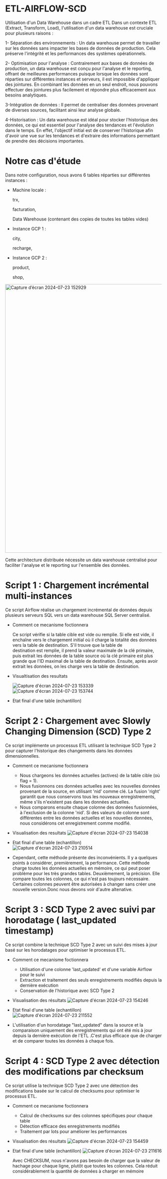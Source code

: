 # ETL-AIRFLOW-SCD 
Utilisation d'un Data Warehouse dans un cadre ETL
Dans un contexte ETL (Extract, Transform, Load), l'utilisation d'un data warehouse est cruciale pour plusieurs raisons :

  1- Séparation des environnements : Un data warehouse permet de travailler sur les données sans impacter les bases de données de production. Cela préserve l'intégrité et les performances des systèmes opérationnels.
  
  2- Optimisation pour l'analyse : Contrairement aux bases de données de production, un data warehouse est conçu pour l'analyse et le reporting, offrant de meilleures performances puisque lorsque les données sont réparties sur différentes instances et serveurs, il est impossible d'appliquer des jointures. En combinant les données en un seul endroit, nous pouvons effectuer des jointures plus facilement et répondre plus efficacement aux besoins analytiques.
  
  3-Intégration de données : Il permet de centraliser des données provenant de diverses sources, facilitant ainsi leur analyse globale.
  
  4-Historisation : Un data warehouse est idéal pour stocker l'historique des données, ce qui est essentiel pour l'analyse des tendances et l'évolution dans le temps. En effet, l'objectif initial est de conserver l'historique afin d'avoir une vue sur les tendances et d'extraire des informations permettant de prendre des décisions importantes.
  

# Notre cas d'étude

Dans notre configuration, nous avons 6 tables réparties sur différentes instances :

  * Machine locale :

    trx,
    
    facturation,
    
    Data Warehouse (contenant des copies de toutes les tables vides)


  * Instance GCP 1 :

    city,
    
    recharge,


  * Instance GCP 2 :

    product,
    
    shop,
<img width="860" alt="Capture d’écran 2024-07-23 152929" src="https://github.com/user-attachments/assets/4b0b4e1f-90c3-43df-a635-dae99c616bcb">


Cette architecture distribuée nécessite un data warehouse centralisé pour faciliter l'analyse et le reporting sur l'ensemble des données.

# Script 1 : Chargement incrémental multi-instances

Ce script Airflow réalise un chargement incrémental de données depuis plusieurs serveurs SQL vers un data warehouse SQL Server centralisé.

- Comment ce mecanisme foctionnera

  Ce script vérifie si la table cible est vide ou remplie. Si elle est vide, il enchaîne vers le chargement initial où il charge la totalité des données vers la table de destination. S'il trouve que la table de       
  destination est remplie, il prend la valeur maximale de la clé primaire, puis extrait les données de la table source où la clé primaire est plus grande que l'ID maximal de la table de destination. Ensuite, après 
  avoir extrait les données, on les charge vers la table de destination.

- Visualtisation des resultats

  ![Capture d'écran 2024-07-23 153339](https://github.com/user-attachments/assets/c7263b7f-023e-448c-a6d9-3e44c83e1ee3)  ![Capture d'écran 2024-07-23 153744](https://github.com/user-attachments/assets/5481e897-f7c8-4cd4-81a9-2fa85c64fdba)

- Etat final d'une table (echantillon)
  
# Script 2 : Chargement avec Slowly Changing Dimension (SCD) Type 2

Ce script implémente un processus ETL utilisant la technique SCD Type 2 pour capturer l'historique des changements dans les données dimensionnelles.

- Comment ce mecanisme foctionnera

  * Nous chargeons les données actuelles (actives) de la table cible (où flag = 1).
  * Nous fusionnons ces données actuelles avec les nouvelles données provenant de la source, en utilisant 'nid' comme clé. La fusion 'right' garantit que nous conservons tous les nouveaux enregistrements, même s'ils        n'existent pas dans les données actuelles.
  * Nous comparons ensuite chaque colonne des données fusionnées, à l'exclusion de la colonne 'nid'. Si des valeurs de colonne sont différentes entre les données actuelles et les nouvelles données, nous considérons cet     enregistrement comme modifié.
    
- Visualisation des resultats
  ![Capture d'écran 2024-07-23 154038](https://github.com/user-attachments/assets/64536f0f-80ec-4198-ba68-c8cf0ce4efd7)

- Etat final d'une table (echantillon)
  ![Capture d'écran 2024-07-23 210514](https://github.com/user-attachments/assets/51beff8a-98b5-469f-9eba-d799f556ab04)

- Cependant, cette méthode présente des inconvénients. Il y a quelques points à considérer, premièrement, la performance. Cette méthode charge toutes les données actuelles en mémoire, ce qui peut poser problème pour les très grandes tables. Deuxièmement, la précision. Elle compare toutes les colonnes, ce qui n'est pas toujours nécessaire. Certaines colonnes peuvent être autorisées à changer sans créer une nouvelle version.Donc nous devons voir d'autre altenative.

# Script 3 : SCD Type 2 avec suivi par horodatage ( last_updated timestamp)

Ce script combine la technique SCD Type 2 avec un suivi des mises à jour basé sur les horodatages pour optimiser le processus ETL.

- Comment ce mecanisme foctionnera

  * Utilisation d'une colonne 'last_updated' et d'une variable Airflow pour le suivi
  * Extraction et traitement des seuls enregistrements modifiés depuis la dernière exécution
  * Conservation de l'historique avec SCD Type 2

- Visualisation des résultats
  ![Capture d'écran 2024-07-23 154246](https://github.com/user-attachments/assets/ce052209-60c3-456c-abf6-0fe041734052)

- Etat final d'une table (echantillon)
  ![Capture d'écran 2024-07-23 211552](https://github.com/user-attachments/assets/0145e06d-643b-4b0d-88dd-72bf7b35c023)
  
- L'utilisation d'un horodatage "last_updated" dans la source et la comparaison uniquement des enregistrements qui ont été mis à jour depuis la dernière exécution de l'ETL .C'est plus efficace que de charger et de comparer toutes les données à chaque fois.
# Script 4 : SCD Type 2 avec détection des modifications par checksum

Ce script utilise la technique SCD Type 2 avec une détection des modifications basée sur le calcul de checksums pour optimiser le processus ETL.

- Comment ce mecanisme foctionnera

  * Calcul de checksums sur des colonnes spécifiques pour chaque table
  * Détection efficace des enregistrements modifiés
  * Traitement par lots pour améliorer les performances

- Visualisation des résultats
  ![Capture d'écran 2024-07-23 154459](https://github.com/user-attachments/assets/23fd6c27-f334-41ea-8d84-50875abded7a)

- Etat final d'une table (echantillon)
  ![Capture d'écran 2024-07-23 211616](https://github.com/user-attachments/assets/6716243c-b879-4e6f-98fa-fba5c201fcc2)

  Avec CHECKSUM, nous n'avons pas besoin de charger que la valeur de hachage pour chaque ligne, plutôt que toutes les colonnes. Cela réduit considérablement la quantité de données à charger en mémoire
